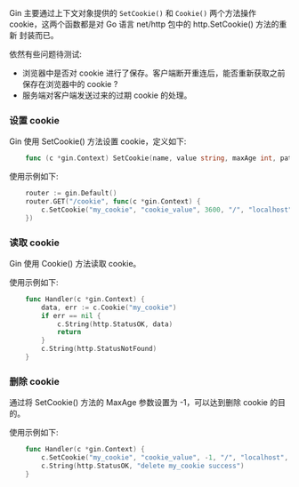 
Gin 主要通过上下文对象提供的 `SetCookie()` 和 `Cookie()` 两个方法操作 cookie，这两个函数都是对 Go 语言 net/http 包中的 http.SetCookie() 方法的重新 封装而已。

依然有些问题待测试:
* 浏览器中是否对 cookie 进行了保存。客户端断开重连后，能否重新获取之前保存在浏览器中的 cookie ?
* 服务端对客户端发送过来的过期 cookie 的处理。


### 设置 cookie

Gin 使用 SetCookie() 方法设置 cookie，定义如下:
```go
    func (c *gin.Context) SetCookie(name, value string, maxAge int, path, domain string, secure, httpOnly bool)
```

使用示例如下:
```go
    router := gin.Default()
    router.GET("/cookie", func(c *gin.Context) {
        c.SetCookie("my_cookie", "cookie_value", 3600, "/", "localhost", false, true)
    })
```


### 读取 cookie

Gin 使用 Cookie() 方法读取 cookie。

使用示例如下:
```go
    func Handler(c *gin.Context) {
        data, err := c.Cookie("my_cookie")
        if err == nil {
            c.String(http.StatusOK, data)
            return
        }
        c.String(http.StatusNotFound)
    }
```


### 删除 cookie

通过将 SetCookie() 方法的 MaxAge 参数设置为 -1，可以达到删除 cookie 的目的。

使用示例如下:
```go
    func Handler(c *gin.Context) {
        c.SetCookie("my_cookie", "cookie_value", -1, "/", "localhost", false, true)
        c.String(http.StatusOK, "delete my_cookie success")
    }
```
